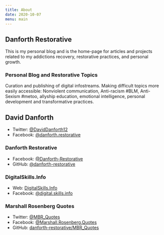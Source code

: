 ```yaml
---
title: About 
date: 2020-10-07
menu: main
---
```


## Danforth Restorative 

This is my personal blog and is the home-page for articles and projects related to my addictions recovery, restorative practices, and personal growth.

### Personal Blog and Restorative Topics

Curation and publishing of digital infostreams. Making difficult topics more easily accessible: Nonviolent communication, Anti-racism #BLM, Anti-Sexism #metoo, allyship education, emotional intelligence, personal development and transformative practices.

## David Danforth

- Twitter: [@DavidDanforth12](https://twitter.com/DavidDanforth12) 
- Facebook: [@danforth.restorative](https://www.facebook.com/danforth.restorative)

### Danforth Restorative

- Facebook: [@Danforth-Restorative](https://www.facebook.com/Danforth-Restorative-107314361144994)
- GitHub: [@danforth-restorative](https://github.com/danforth-restorative)

### DigitalSkills.Info

- Web: [DigitalSkills.Info](https://digitalskills.info)
- Facebook: [@digital.skills.info](https://www.facebook.com/digitalskills.info)

### Marshall Rosenberg Quotes

- Twitter: [@MBR_Quotes](https://twitter.com/MBR_Quotes)
- Facebook: [@Marshall.Rosenberg.Quotes](https://www.facebook.com/Marshall.Rosenberg.Quotes)
- GitHub: [danforth-restorative/MBR_Quotes](https://github.com/danforth-restorative/MBR_Quotes)
